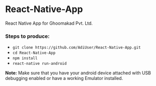 # React-Native-App
React Native App for Ghoomakad Pvt. Ltd.

### Steps to produce: 

* `git clone https://github.com/AdiUser/React-Native-App.git`
* `cd React-Native-App`
* `npm install`
* `react-native run-android`

**Note:** Make sure that you have your android device attached with USB debugging enabled or have a working Emulator installed.